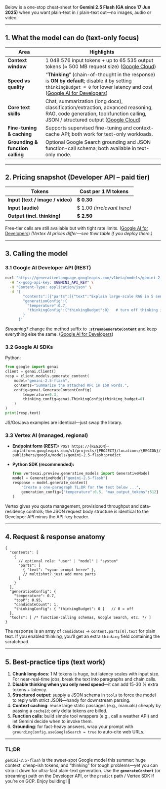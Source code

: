 Below is a one-stop cheat-sheet for **Gemini 2.5 Flash (GA since 17 Jun 2025)** when you want plain-text in / plain-text out—no images, audio or video.

---

## 1. What the model can do (text-only focus)

| Area                             | Highlights                                                                                                                                                                    |
| -------------------------------- | ----------------------------------------------------------------------------------------------------------------------------------------------------------------------------- |
| **Context window**               | 1 048 576 input tokens + up to 65 535 output tokens (≈ 500 MB request size) ([Google Cloud][1])                                                                               |
| **Speed vs quality**             | “**Thinking**” (chain-of-thought in the response) is **ON by default**; disable it by setting `thinkingBudget = 0` for lower latency and cost ([Google AI for Developers][2]) |
| **Core text skills**             | Chat, summarization (long docs), classification/extraction, advanced reasoning, RAG, code generation, tool/function calling, JSON / structured output ([Google Cloud][1])     |
| **Fine-tuning & caching**        | Supports supervised fine-tuning and  context-cache API; both work for text-only workloads.                                                                                    |
| **Grounding & function calling** | Optional Google Search grounding and JSON function-call schema; both available in text-only mode.                                                                             |

---

## 2. Pricing snapshot (Developer API – paid tier)

| Tokens                           | Cost per 1 M tokens         |
| -------------------------------- | --------------------------- |
| **Input (text / image / video)** | **\$ 0.30**                 |
| **Input (audio)**                | \$ 1.00 *(irrelevant here)* |
| **Output (incl. thinking)**      | **\$ 2.50**                 |

Free-tier calls are still available but with tight rate limits. ([Google AI for Developers][3])
*(Vertex AI prices differ—see their table if you deploy there.)*

---

## 3. Calling the model

### 3.1 Google AI Developer API (REST)

```bash
curl "https://generativelanguage.googleapis.com/v1beta/models/gemini-2.5-flash:generateContent" \
  -H "x-goog-api-key: $GEMINI_API_KEY" \
  -H "Content-Type: application/json" \
  -d '{
        "contents":[{"parts":[{"text":"Explain large-scale RAG in 5 sentences"}]}],
        "generationConfig":{
          "temperature":0.7,
          "thinkingConfig":{"thinkingBudget":0}   # turn off thinking if wanted
        }
      }'
```

*Streaming?* change the method suffix to **`:streamGenerateContent`** and keep everything else the same. ([Google AI for Developers][2])

### 3.2 Google AI SDKs

Python:

```python
from google import genai
client = genai.Client()
resp = client.models.generate_content(
    model="gemini-2.5-flash",
    contents="Summarize the attached RFC in 150 words.",
    config=genai.GenerateContentConfig(
        temperature=0.3,
        thinking_config=genai.ThinkingConfig(thinking_budget=0)
    )
)
print(resp.text)
```

JS/Go/Java examples are identical—just swap the library.

### 3.3 Vertex AI (managed, regional)

* **Endpoint form (REST):**
  `POST https://{REGION}-aiplatform.googleapis.com/v1/projects/{PROJECT}/locations/{REGION}/publishers/google/models/gemini-2.5-flash:predict`

* **Python SDK (recommended):**

  ```python
  from vertexai.preview.generative_models import GenerativeModel
  model = GenerativeModel("gemini-2.5-flash")
  response = model.generate_content(
      "Create a one-paragraph TL;DR for the text below ...",
      generation_config={"temperature":0.5, "max_output_tokens":512}
  )
  ```

Vertex gives you quota management, provisioned throughput and data-residency controls; the JSON request body structure is identical to the Developer API minus the API-key header.

---

## 4. Request & response anatomy

```jsonc
{
  "contents": [
    {
      // optional role: "user" | "model" | "system"
      "parts": [
        { "text": "<your prompt here>" },
        // multishot? just add more parts
      ]
    }
  ],
  "generationConfig": {
    "temperature": 0.7,
    "topP": 0.95,
    "candidateCount": 1,
    "thinkingConfig": { "thinkingBudget": 0 }   // 0 = off
  },
  "tools": [ /* function-calling schemas, Google Search, etc. */ ]
}
```

The response is an array of `candidates` → `content.parts[0].text` for plain text. If you enabled thinking, you’ll get an extra `thinking` field containing the scratchpad.

---

## 5. Best-practice tips (text work)

1. **Chunk long docs**: 1 M tokens is huge, but latency scales with input size. For near-real-time jobs, break the text into paragraphs and chain calls.
2. **Disable thinking when you only need speed**—it can add 15-30 % extra tokens + latency.
3. **Structured output**: supply a JSON schema in `tools` to force the model to reply with strict JSON—handy for downstream parsing.
4. **Context caching**: reuse large static passages (e.g., manuals) cheaply by passing a `cacheId`; only delta tokens are billed.
5. **Function calls**: build simple tool wrappers (e.g., call a weather API) and let Gemini decide when to invoke them.
6. **Grounding**: for fact-heavy answers, wrap your prompt with `groundingConfig.useGoogleSearch = true` to auto-cite web URLs.

---

### TL;DR

*`gemini-2.5-flash`* is the sweet-spot Google model this summer: huge context, cheap-ish tokens, and “thinking” for tough problems—yet you can strip it down for ultra-fast plain-text generation. Use the **`generateContent`** (or streaming) path on the Developer API, or the `predict` path / Vertex SDK if you’re on GCP. Enjoy building! 🎉

[1]: https://cloud.google.com/vertex-ai/generative-ai/docs/models/gemini/2-5-flash "Gemini 2.5 Flash  |  Generative AI on Vertex AI  |  Google Cloud"
[2]: https://ai.google.dev/gemini-api/docs/quickstart "Gemini API quickstart  |  Google AI for Developers"
[3]: https://ai.google.dev/gemini-api/docs/pricing "Gemini Developer API Pricing  |  Gemini API  |  Google AI for Developers"
